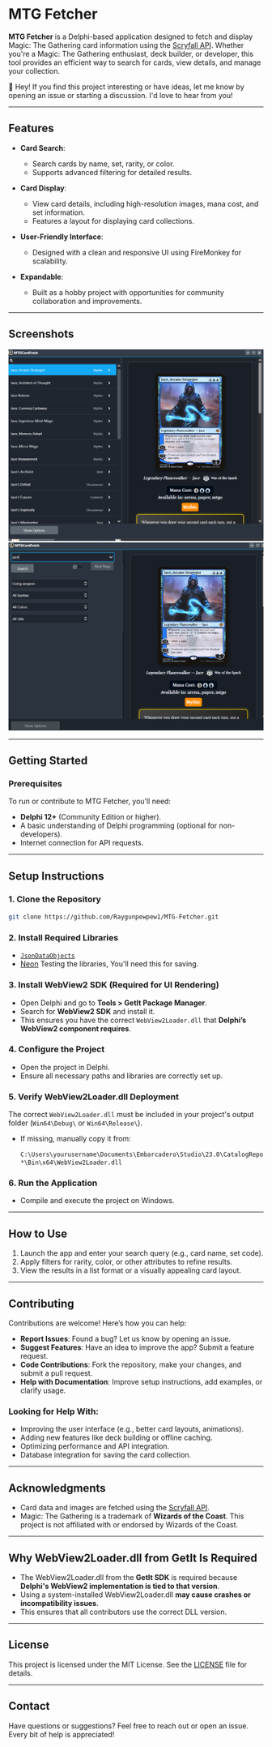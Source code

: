# MTG Fetcher

**MTG Fetcher** is a Delphi-based application designed to fetch and display Magic: The Gathering card information using the [Scryfall API](https://scryfall.com/docs/api). Whether you're a Magic: The Gathering enthusiast, deck builder, or developer, this tool provides an efficient way to search for cards, view details, and manage your collection.

👋 Hey! If you find this project interesting or have ideas, let me know by opening an issue or starting a discussion. I'd love to hear from you!

---

## **Features**

- **Card Search**:
  - Search cards by name, set, rarity, or color.
  - Supports advanced filtering for detailed results.

- **Card Display**:
  - View card details, including high-resolution images, mana cost, and set information.
  - Features a layout for displaying card collections.

- **User-Friendly Interface**:
  - Designed with a clean and responsive UI using FireMonkey for scalability.

- **Expandable**:
  - Built as a hobby project with opportunities for community collaboration and improvements.

---

## **Screenshots**

![Screenshot of the application](Screenshots/Screenshot1.png)
![Screenshot of the application](Screenshots/Screenshot2.png)

---

## **Getting Started**

### **Prerequisites**
To run or contribute to MTG Fetcher, you’ll need:
- **Delphi 12+** (Community Edition or higher).
- A basic understanding of Delphi programming (optional for non-developers).
- Internet connection for API requests.

---

## **Setup Instructions**

### **1. Clone the Repository**  
```bash
git clone https://github.com/Raygunpewpew1/MTG-Fetcher.git
```

### **2. Install Required Libraries**
- [`JsonDataObjects`](https://github.com/ahausladen/JsonDataObjects)
- [Neon](https://github.com/paolo-rossi/delphi-neon) Testing the libraries, You'll need this for saving.

### **3. Install WebView2 SDK (Required for UI Rendering)**
- Open Delphi and go to **Tools > GetIt Package Manager**.  
- Search for **WebView2 SDK** and install it.  
- This ensures you have the correct `WebView2Loader.dll` that **Delphi’s WebView2 component requires**.

### **4. Configure the Project**
- Open the project in Delphi.
- Ensure all necessary paths and libraries are correctly set up.

### **5. Verify WebView2Loader.dll Deployment**
The correct `WebView2Loader.dll` must be included in your project's output folder (`Win64\Debug\` or `Win64\Release\`).  

- If missing, manually copy it from:  
  ```
  C:\Users\yourusername\Documents\Embarcadero\Studio\23.0\CatalogRepository\EdgeView2SDK-*\Bin\x64\WebView2Loader.dll
  ```
### **6. Run the Application**
- Compile and execute the project on Windows.

---

## **How to Use**

1. Launch the app and enter your search query (e.g., card name, set code).
2. Apply filters for rarity, color, or other attributes to refine results.
3. View the results in a list format or a visually appealing card layout.

---

## **Contributing**

Contributions are welcome! Here’s how you can help:

- **Report Issues**: Found a bug? Let us know by opening an issue.
- **Suggest Features**: Have an idea to improve the app? Submit a feature request.
- **Code Contributions**: Fork the repository, make your changes, and submit a pull request.
- **Help with Documentation**: Improve setup instructions, add examples, or clarify usage.

### **Looking for Help With:**
- Improving the user interface (e.g., better card layouts, animations).
- Adding new features like deck building or offline caching.
- Optimizing performance and API integration.
- Database integration for saving the card collection.

---

## **Acknowledgments**

- Card data and images are fetched using the [Scryfall API](https://scryfall.com/docs/api).
- Magic: The Gathering is a trademark of **Wizards of the Coast**. This project is not affiliated with or endorsed by Wizards of the Coast.

---

## **Why WebView2Loader.dll from GetIt Is Required**
- The WebView2Loader.dll from the **GetIt SDK** is required because **Delphi's WebView2 implementation is tied to that version**.
- Using a system-installed WebView2Loader.dll **may cause crashes or incompatibility issues**.
- This ensures that all contributors use the correct DLL version.

---

## **License**

This project is licensed under the MIT License. See the [LICENSE](LICENSE) file for details.

---

## **Contact**

Have questions or suggestions? Feel free to reach out or open an issue. Every bit of help is appreciated!